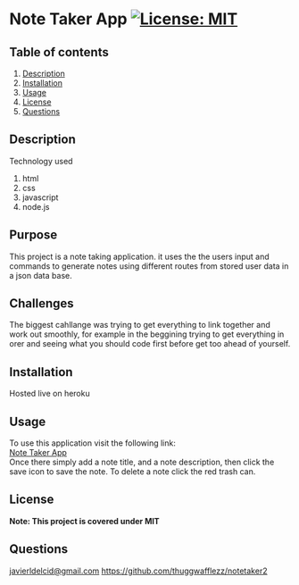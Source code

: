# Note Taker App [![License: MIT](https://img.shields.io/badge/License-MIT-yellow.svg)](https://opensource.org/licenses/MIT)
## Table of contents
1. [Description](#Description)
2. [Installation](#Installation)
3. [Usage](#Usage)
4. [License](#License)
5. [Questions](#Questions)

## Description
Technology used
1. html
2. css
3. javascript
4. node.js

## Purpose
This project is a note taking application. it uses the the users input and commands to generate notes using different routes from stored user data in a json data base.
## Challenges
The biggest cahllange was trying to get everything to link together and work out smoothly, for example in the beggining trying to get everything in orer and seeing what you should code first before get too ahead of yourself.
## Installation 
Hosted live on heroku
## Usage
To use this application visit the following link:  
[Note Taker App](https://note-taker-23458.herokuapp.com/)  
Once there simply add a note title, and a note description, then click the save icon to save the note. To delete a note click the red trash can.

## License
**Note: This project is covered under MIT**

## Questions
javierldelcid@gmail.com
https://github.com/thuggwafflezz/notetaker2